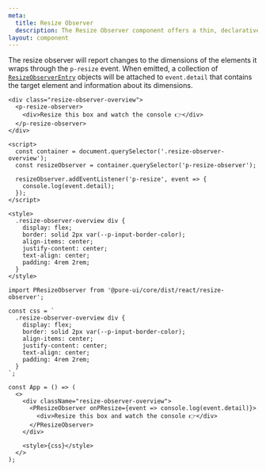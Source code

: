 ```yaml
---
meta:
  title: Resize Observer
  description: The Resize Observer component offers a thin, declarative interface to the ResizeObserver API.
layout: component
---
```


The resize observer will report changes to the dimensions of the elements it wraps through the `p-resize` event. When emitted, a collection of [`ResizeObserverEntry`](https://developer.mozilla.org/en-US/docs/Web/API/ResizeObserverEntry) objects will be attached to `event.detail` that contains the target element and information about its dimensions.

```html:preview
<div class="resize-observer-overview">
  <p-resize-observer>
    <div>Resize this box and watch the console 👉</div>
  </p-resize-observer>
</div>

<script>
  const container = document.querySelector('.resize-observer-overview');
  const resizeObserver = container.querySelector('p-resize-observer');

  resizeObserver.addEventListener('p-resize', event => {
    console.log(event.detail);
  });
</script>

<style>
  .resize-observer-overview div {
    display: flex;
    border: solid 2px var(--p-input-border-color);
    align-items: center;
    justify-content: center;
    text-align: center;
    padding: 4rem 2rem;
  }
</style>
```

```jsx:react
import PResizeObserver from '@pure-ui/core/dist/react/resize-observer';

const css = `
  .resize-observer-overview div {
    display: flex;
    border: solid 2px var(--p-input-border-color);
    align-items: center;
    justify-content: center;
    text-align: center;
    padding: 4rem 2rem;
  }
`;

const App = () => (
  <>
    <div className="resize-observer-overview">
      <PResizeObserver onPResize={event => console.log(event.detail)}>
        <div>Resize this box and watch the console 👉</div>
      </PResizeObserver>
    </div>

    <style>{css}</style>
  </>
);
```
